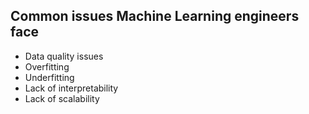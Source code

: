 ## Common issues Machine Learning engineers face

- Data quality issues
- Overfitting
- Underfitting
- Lack of interpretability
- Lack of scalability